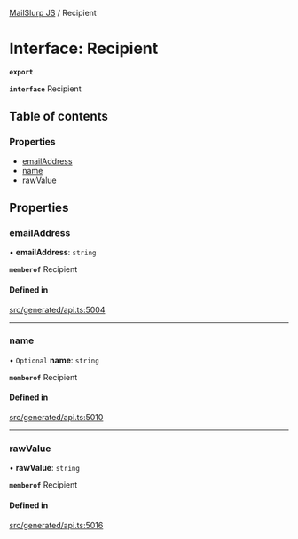 [MailSlurp JS](../README.md) / Recipient

# Interface: Recipient

**`export`**

**`interface`** Recipient

## Table of contents

### Properties

- [emailAddress](Recipient.md#emailaddress)
- [name](Recipient.md#name)
- [rawValue](Recipient.md#rawvalue)

## Properties

### emailAddress

• **emailAddress**: `string`

**`memberof`** Recipient

#### Defined in

[src/generated/api.ts:5004](https://github.com/mailslurp/mailslurp-client/blob/5523864/src/generated/api.ts#L5004)

___

### name

• `Optional` **name**: `string`

**`memberof`** Recipient

#### Defined in

[src/generated/api.ts:5010](https://github.com/mailslurp/mailslurp-client/blob/5523864/src/generated/api.ts#L5010)

___

### rawValue

• **rawValue**: `string`

**`memberof`** Recipient

#### Defined in

[src/generated/api.ts:5016](https://github.com/mailslurp/mailslurp-client/blob/5523864/src/generated/api.ts#L5016)
